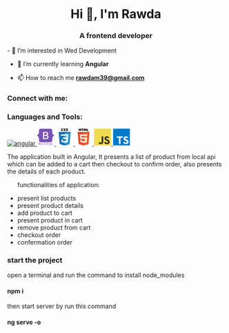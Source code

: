 <h1 align="center">Hi 👋, I'm Rawda</h1>
<h3 align="center">A frontend developer</h3>
- 👀 I’m interested in Wed Development

- 🌱 I’m currently learning **Angular**

- 📫 How to reach me **rawdam39@gmail.com**

<h3 align="left">Connect with me:</h3>
<p align="left">
</p>

<h3 align="left">Languages and Tools:</h3>
<p align="left"> <a href="https://angular.io" target="_blank" rel="noreferrer"> <img src="https://angular.io/assets/images/logos/angular/angular.svg" alt="angular" width="40" height="40"/> </a> <a href="https://getbootstrap.com" target="_blank" rel="noreferrer"> <img src="https://raw.githubusercontent.com/devicons/devicon/master/icons/bootstrap/bootstrap-plain-wordmark.svg" alt="bootstrap" width="40" height="40"/> </a> <a href="https://www.w3schools.com/css/" target="_blank" rel="noreferrer"> <img src="https://raw.githubusercontent.com/devicons/devicon/master/icons/css3/css3-original-wordmark.svg" alt="css3" width="40" height="40"/> </a> <a href="https://www.w3.org/html/" target="_blank" rel="noreferrer"> <img src="https://raw.githubusercontent.com/devicons/devicon/master/icons/html5/html5-original-wordmark.svg" alt="html5" width="40" height="40"/> </a> <a href="https://developer.mozilla.org/en-US/docs/Web/JavaScript" target="_blank" rel="noreferrer"> <img src="https://raw.githubusercontent.com/devicons/devicon/master/icons/javascript/javascript-original.svg" alt="javascript" width="40" height="40"/> </a> <a href="https://www.typescriptlang.org/" target="_blank" rel="noreferrer"> <img src="https://raw.githubusercontent.com/devicons/devicon/master/icons/typescript/typescript-original.svg" alt="typescript" width="40" height="40"/> </a> </p>
<p align="left"> The application built in Angular, It presents a list of product from local api which can be added to a cart then checkout to confirm order, also presents the details of each product.
 <ul align="left">
 <p>functionalities of application:</p>
 <li>present list products</li>
 <li>present product details</li>
 <li>add product to cart</li>
 <li>present product in cart</li>
 <li>remove product from cart</li>
 <li>checkout order</li>
 <li>confermation order</li>
 </ul>
</p>

<h3> start the project</h3>
<p>open a terminal and run the command to install node_modules </p>
<h4>npm i</h4>
<p>then start server by run this command</p>
<h4>ng serve -o</h4>
